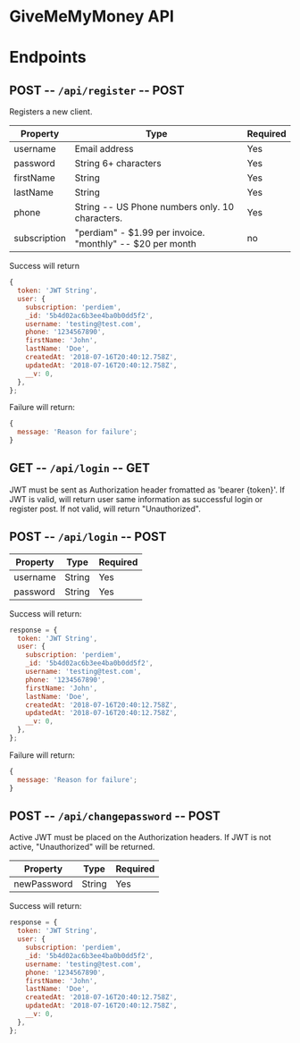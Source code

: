 # GiveMeMyMoney API

# Endpoints

## POST -- `/api/register` -- POST

Registers a new client.

| Property     | Type                                                      | Required |
| ------------ | --------------------------------------------------------- | -------- |
| username     | Email address                                             | Yes      |
| password     | String 6+ characters                                      | Yes      |
| firstName    | String                                                    | Yes      |
| lastName     | String                                                    | Yes      |
| phone        | String -- US Phone numbers only. 10 characters.           | Yes      |
| subscription | "perdiam" - $1.99 per invoice. "monthly" -- $20 per month | no       |

Success will return

```js
{
  token: 'JWT String',
  user: {
    subscription: 'perdiem',
    _id: '5b4d02ac6b3ee4ba0b0dd5f2',
    username: 'testing@test.com',
    phone: '1234567890',
    firstName: 'John',
    lastName: 'Doe',
    createdAt: '2018-07-16T20:40:12.758Z',
    updatedAt: '2018-07-16T20:40:12.758Z',
    __v: 0,
  },
};
```

Failure will return:

```js
{
  message: 'Reason for failure';
}
```

## GET -- `/api/login` -- GET

JWT must be sent as Authorization header fromatted as 'bearer {token}'. If JWT is valid, will return user same information as successful login or register post. If not valid, will return "Unauthorized".

## POST -- `/api/login` -- POST

| Property | Type   | Required |
| -------- | ------ | -------- |
| username | String | Yes      |
| password | String | Yes      |

Success will return:

```js
response = {
  token: 'JWT String',
  user: {
    subscription: 'perdiem',
    _id: '5b4d02ac6b3ee4ba0b0dd5f2',
    username: 'testing@test.com',
    phone: '1234567890',
    firstName: 'John',
    lastName: 'Doe',
    createdAt: '2018-07-16T20:40:12.758Z',
    updatedAt: '2018-07-16T20:40:12.758Z',
    __v: 0,
  },
};
```

Failure will return:

```js
{
  message: 'Reason for failure';
}
```

## POST -- `/api/changepassword` -- POST

Active JWT must be placed on the Authorization headers. If JWT is not active, "Unauthorized" will be returned.

| Property    | Type   | Required |
| ----------- | ------ | -------- |
| newPassword | String | Yes      |

Success will return:

```js
response = {
  token: 'JWT String',
  user: {
    subscription: 'perdiem',
    _id: '5b4d02ac6b3ee4ba0b0dd5f2',
    username: 'testing@test.com',
    phone: '1234567890',
    firstName: 'John',
    lastName: 'Doe',
    createdAt: '2018-07-16T20:40:12.758Z',
    updatedAt: '2018-07-16T20:40:12.758Z',
    __v: 0,
  },
};
```
